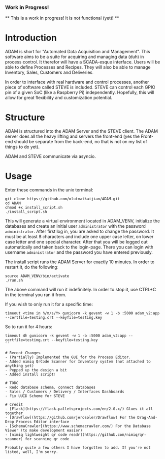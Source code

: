### Work in Progress!

** This is a work in progress! It is not functional (yet)! **


# Introduction

ADAM is short for "Automated Data Acquisition and Management". This software aims to be a suite for acquiring and managing data (duh) in process control. 
It therefor will have a SCADA-esque interface. Users will be able to define Processes and Recipes. They will also be able to manage Inventory, Sales, Customers and Deliveries. 

In order to interface with real hardware and control processes, another piece of software called STEVE is included. STEVE can control each GPIO pin of a given SoC (like a Raspberry Pi) independently. 
Hopefully, this will allow for great flexibility and customization potential. 

# Structure

ADAM is structured into the ADAM Server and the STEVE client. The ADAM server does all the heavy lifting and servers the front-end (yes the Front-end should be separate from the back-end, no that is not on my list of things to do yet). 

ADAM and STEVE communicate via asyncio. 

# Usage

Enter these commands in the unix terminal:
```
git clone https://github.com/olutmatkaijian/ADAM.git
cd ADAM
chmod +x install_script.sh
./install_script.sh
```
This will generate a virtual environment located in ADAM_VENV, initialize the databases and create an initial user `administrator` with the password `administrator`. After first log in, you are asked to change the password. It must be at least 8 characters and include one upper case letter, on lower case letter and one special character. 
After that you will be logged out automatically and taken back to the login-page. There you can login with username `administrator` and the password you have entered previously.

The install script runs the ADAM Server for exactly 10 minutes. In order to restart it, do the following:
```
source ADAM_VENV/bin/activate
./run.sh
```

The above command will run it indefinitely. In order to stop it, use CTRL+C in the terminal you ran it from. 

If you wish to only run it for a specific time:

```
timeout <time in h/m/s/Y> gunicorn -k gevent -w 1 -b :5000 adam_v2:app --certfile=testing.crt --keyfile=testing.key
```

So to run it for 4 hours: 
```
timeout 4h gunicorn -k gevent -w 1 -b :5000 adam_v2:app --certfile=testing.crt --keyfile=testing.key
``

# Recent Changes
- (Partially) Implemented the GUI for the Process Editor. 
- Added nimiq QrCode Scanner for Inventory system (not attached to anything yet)
- Pepped up the design a bit
- Added install script!

# TODO
- Redo database schema, connect databases
- Sales / Customers / Delivery / Interfaces Dashboards
- Fix UUID Scheme for STEVE

# Credit
- [Flask](https://flask.palletsprojects.com/en/2.0.x/) Glues it all together
- [Drawflow](https://github.com/jerosoler/Drawflow) For the Drag-And-Drop Process Editor interface
- [SchemaCrawler](https://www.schemacrawler.com/) For the Database Viewer (to make development easier)
- [nimiq lightweight qr code readr](https://github.com/nimiq/qr-scanner) for scanning qr code

Probably quite a few others I have forgotten to add. If you're not listed, well, I'm sorry. 